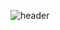 ![header](https://capsule-render.vercel.app/api?type=waving&text=🖐️%20안녕하세요,%20I'm%20Hyemin.&fontSize=40&fontColor=FFFFF0&color=gradient&customColorList=15&height=250)
